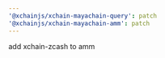 ```yaml
---
'@xchainjs/xchain-mayachain-query': patch
'@xchainjs/xchain-mayachain-amm': patch
---
```


add xchain-zcash to amm
